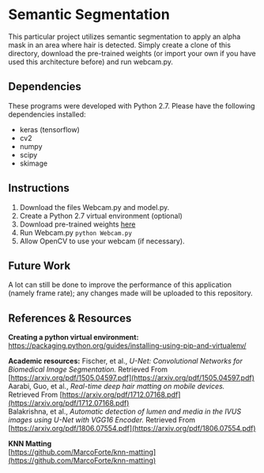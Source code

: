 # Semantic Segmentation

This particular project utilizes semantic segmentation to apply an alpha mask in an area where hair is detected.  Simply create a clone of this directory, download the pre-trained weights (or import your own if you have used this architecture before) and run webcam.py.

## Dependencies
These programs were developed with Python 2.7.  Please have the following dependencies installed:
* keras (tensorflow)
* cv2
* numpy
* scipy
* skimage

## Instructions

1. Download the files Webcam.py and model.py.
2. Create a Python 2.7 virtual environment (optional)
3. Download pre-trained weights [here](https://www.dropbox.com/s/ihregr4ugb0s2pi/weights.h5?dl=0)  
4. Run Webcam.py
	`python Webcam.py`
5. Allow OpenCV to use your webcam (if necessary).

## Future Work
A lot can still be done to improve the performance of this application (namely frame rate); any changes made will be uploaded to this repository.


## References & Resources

**Creating a python virtual environment:**
https://packaging.python.org/guides/installing-using-pip-and-virtualenv/

**Academic resources:**
Fischer, et al., *U-Net: Convolutional Networks for Biomedical Image Segmentation.* Retrieved From [https://arxiv.org/pdf/1505.04597.pdf](https://arxiv.org/pdf/1505.04597.pdf)  
Aarabi, Guo, et al., *Real-time deep hair matting on mobile devices.* Retrieved From [https://arxiv.org/pdf/1712.07168.pdf](https://arxiv.org/pdf/1712.07168.pdf)  
Balakrishna, et al., *Automatic detection of lumen and media in the IVUS images using U-Net with VGG16 Encoder.* Retrieved From [https://arxiv.org/pdf/1806.07554.pdf](https://arxiv.org/pdf/1806.07554.pdf)  

**KNN Matting**  
[https://github.com/MarcoForte/knn-matting](https://github.com/MarcoForte/knn-matting)